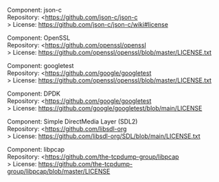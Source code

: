Component: json-c<br>
Repository: <https://github.com/json-c/json-c<br>>
License: <https://github.com/json-c/json-c/wiki#license>

Component: OpenSSL<br>
Repository: <https://github.com/openssl/openssl<br>>
License: <https://github.com/openssl/openssl/blob/master/LICENSE.txt>

Component: googletest<br>
Repository: <https://github.com/google/googletest<br>>
License: <https://github.com/openssl/openssl/blob/master/LICENSE.txt>

Component: DPDK<br>
Repository: <https://github.com/google/googletest<br>>
License: <https://github.com/google/googletest/blob/main/LICENSE>

Component: Simple DirectMedia Layer (SDL2)<br>
Repository: <https://github.com/libsdl-org<br>>
License: <https://github.com/libsdl-org/SDL/blob/main/LICENSE.txt>

Component: libpcap<br>
Repository: <https://github.com/the-tcpdump-group/libpcap<br>>
License: <https://github.com/the-tcpdump-group/libpcap/blob/master/LICENSE>
